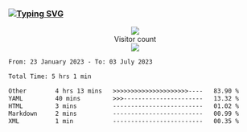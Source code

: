 ### <a href="https://git.io/typing-svg"><img src="https://readme-typing-svg.herokuapp.com?font=Fira+Code&pause=1000&width=435&lines=+Hi+%F0%9F%91%8B+There+is+Chenghow" alt="Typing SVG" /></a>
<p align="center"> 
  <img src="https://github-readme-stats.vercel.app/api?username=chenghow&show_icons=true"><br>
  Visitor count<br>
  <img src="https://profile-counter.glitch.me/chenghow/count.svg">
</p>

<!--START_SECTION:waka-->

```txt
From: 23 January 2023 - To: 03 July 2023

Total Time: 5 hrs 1 min

Other        4 hrs 13 mins   >>>>>>>>>>>>>>>>>>>>>----   83.90 %
YAML         40 mins         >>>----------------------   13.32 %
HTML         3 mins          -------------------------   01.02 %
Markdown     2 mins          -------------------------   00.99 %
XML          1 min           -------------------------   00.35 %
```

<!--END_SECTION:waka-->
